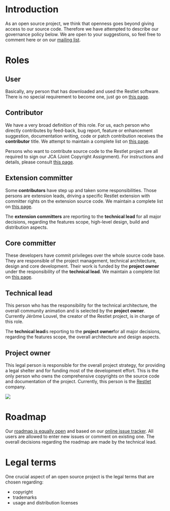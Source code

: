 # Introduction

As an open source project, we think that openness goes beyond giving
access to our source code. Therefore we have attempted to describe our
governance policy below. We are open to your suggestions, so feel free
to comment here or on our [mailing
list](http://restlet.com/participate/).

# Roles

## User

Basically, any person that has downloaded and used the Restlet software.
There is no special requirement to become one, just go on [this
page](http://restlet.com/).

## Contributor

We have a very broad definition of this role. For us, each person who
directly contributes by feed-back, bug report, feature or enhancement
suggestion, documentation writing, code or patch contribution receives
the **contributor** title. We attempt to maintain a complete list on
[this page](http://restlet.com/participate/team#contributors).

Persons who want to contribute source code to the Restlet project are
all required to sign our JCA (Joint Copyright Assignment). For
instructions and details, please consult [this
page](http://restlet.com/participate/contribute).

## Extension committer

Some **contributors** have step up and taken some responsibilities.
Those persons are extension leads, driving a specific Restlet extension
with committer rights on the extension source code. We maintain a
complete list on [this
page](http://restlet.com/participate/team#extension-committers).

The **extension committers** are reporting to the **technical lead** for
all major decisions, regarding the features scope, high-level design,
build and distribution aspects.

## Core committer

These developers have commit privileges over the whole source code base.
They are responsible of the project management, technical architecture,
design and core development. Their work is funded by the **project
owner** under the responsibility of the **technical lead**. We maintain
a complete list on [this
page](http://restlet.com/participate/team#core-committers).

## Technical lead

This person who has the responsibility for the technical architecture,
the overall community animation and is selected by the **project
owner**. Currently Jérôme Louvel, the creator of the Restlet project, is
in charge of this role.

The **technical lead**is reporting to the **project owner**for all major
decisions, regarding the features scope, the overall architecture and
design aspects.

## Project owner

This legal person is responsible for the overall project strategy, for
providing a legal shelter and for funding most of the development
effort. This is the only person who owns the comprehensive copyrights on
the source code and documentation of the project. Currently, this person
is the [Restlet](http://restlet.com/) company.

[![](/images/logo-restlet.png)](http://restlet.com/)

# Roadmap

Our [roadmap is equally open](http://restlet.com/learn/roadmap) and
based on our [online issue
tracker](http://restlet.com/participate/contribute). All users are
allowed to enter new issues or comment on existing one. The overall
decisions regarding the roadmap are made by the technical lead.

# Legal terms

One crucial aspect of an open source project is the legal terms that are
chosen regarding:

-   copyright
-   trademarks
-   usage and distribution licenses
